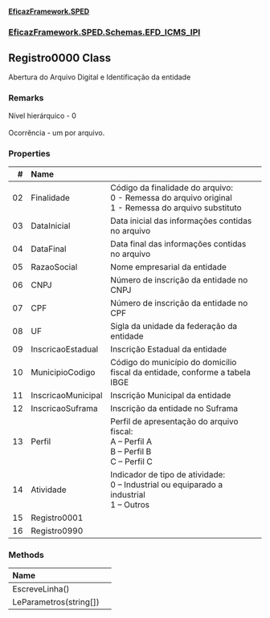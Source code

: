 #### [EficazFramework.SPED](EficazFrameworkSPED.md 'EficazFramework SPED')
### [EficazFramework.SPED.Schemas.EFD_ICMS_IPI](EficazFramework.SPED.Schemas.EFD_ICMS_IPI.md 'EficazFramework.SPED.Schemas.EFD_ICMS_IPI')

## Registro0000 Class

Abertura do Arquivo Digital e Identificação da entidade

### Remarks
Nível hierárquico - 0 <br/>  
Ocorrência - um por arquivo.
### Properties

| # | Name | |
| ---: | :--- | :--- |
| 02 | Finalidade | Código da finalidade do arquivo: <br/>            0 - Remessa do arquivo original <br/>            1 - Remessa do arquivo substituto <br/> |
| 03 | DataInicial | Data inicial das informações contidas no arquivo |
| 04 | DataFinal | Data final das informações contidas no arquivo |
| 05 | RazaoSocial | Nome empresarial da entidade |
| 06 | CNPJ | Número de inscrição da entidade no CNPJ |
| 07 | CPF | Número de inscrição da entidade no CPF |
| 08 | UF | Sigla da unidade da federação da entidade |
| 09 | InscricaoEstadual | Inscrição Estadual da entidade |
| 10 | MunicipioCodigo | Código do município do domicílio fiscal da entidade, conforme a tabela IBGE |
| 11 | InscricaoMunicipal | Inscrição Municipal da entidade |
| 12 | InscricaoSuframa | Inscrição da entidade no Suframa |
| 13 | Perfil | Perfil de apresentação do arquivo fiscal:  <br/>            A – Perfil A <br/>            B – Perfil B <br/>            C – Perfil C <br/> |
| 14 | Atividade | Indicador de tipo de atividade: <br/>            0 – Industrial ou equiparado a industrial  <br/>            1 – Outros  <br/> |
| 15 | Registro0001 |  |
| 16 | Registro0990 |  |
### Methods

| Name | |
| :--- | :--- |
| EscreveLinha() |  |
| LeParametros(string[]) |  |
